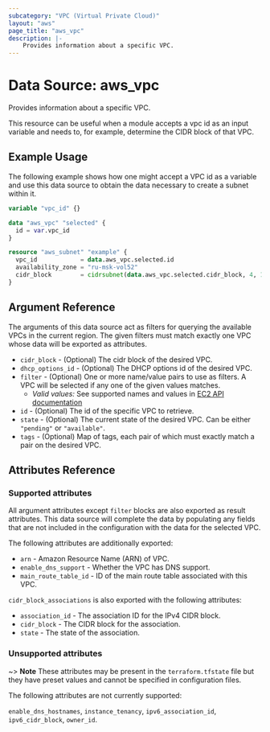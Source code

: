 ```yaml
---
subcategory: "VPC (Virtual Private Cloud)"
layout: "aws"
page_title: "aws_vpc"
description: |-
    Provides information about a specific VPC.
---
```


# Data Source: aws_vpc

Provides information about a specific VPC.

This resource can be useful when a module accepts a vpc id as
an input variable and needs to, for example, determine the CIDR block of that
VPC.

## Example Usage

The following example shows how one might accept a VPC id as a variable
and use this data source to obtain the data necessary to create a subnet
within it.

```terraform
variable "vpc_id" {}

data "aws_vpc" "selected" {
  id = var.vpc_id
}

resource "aws_subnet" "example" {
  vpc_id            = data.aws_vpc.selected.id
  availability_zone = "ru-msk-vol52"
  cidr_block        = cidrsubnet(data.aws_vpc.selected.cidr_block, 4, 1)
}
```

## Argument Reference

The arguments of this data source act as filters for querying the available
VPCs in the current region. The given filters must match exactly one
VPC whose data will be exported as attributes.

* `cidr_block` - (Optional) The cidr block of the desired VPC.
* `dhcp_options_id` - (Optional) The DHCP options id of the desired VPC.
* `filter` - (Optional) One or more name/value pairs to use as filters.
  A VPC will be selected if any one of the given values matches.
    * _Valid values:_ See supported names and values in [EC2 API documentation][describe-vpcs]
* `id` - (Optional) The id of the specific VPC to retrieve.
* `state` - (Optional) The current state of the desired VPC.
  Can be either `"pending"` or `"available"`.
* `tags` - (Optional) Map of tags, each pair of which must exactly match
  a pair on the desired VPC.

## Attributes Reference

### Supported attributes

All argument attributes except `filter` blocks are also exported as
result attributes. This data source will complete the data by populating
any fields that are not included in the configuration with the data for
the selected VPC.

The following attributes are additionally exported:

* `arn` - Amazon Resource Name (ARN) of VPC.
* `enable_dns_support` - Whether the VPC has DNS support.
* `main_route_table_id` - ID of the main route table associated with this VPC.

`cidr_block_associations` is also exported with the following attributes:

* `association_id` - The association ID for the IPv4 CIDR block.
* `cidr_block` - The CIDR block for the association.
* `state` - The state of the association.

### Unsupported attributes

~> **Note** These attributes may be present in the `terraform.tfstate` file but they have preset values and cannot be specified in configuration files.

The following attributes are not currently supported:

`enable_dns_hostnames`, `instance_tenancy`, `ipv6_association_id`, `ipv6_cidr_block`, `owner_id`.

[describe-vpcs]: https://docs.cloud.croc.ru/en/api/ec2/vpcs/DescribeVpcs.html
